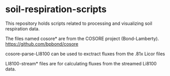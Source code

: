 # soil-respiration-scripts

This repository holds scripts related to processing and visualizing soil respiration data.

The files named cosore* are from the COSORE project (Bond-Lamberty). https://github.com/bpbond/cosore

cosore-parse-LI8100 can be used to exctract fluxes from the .81x Licor files

LI8100-stream* files are for calculating fluxes from the streamed Li8100 data.
